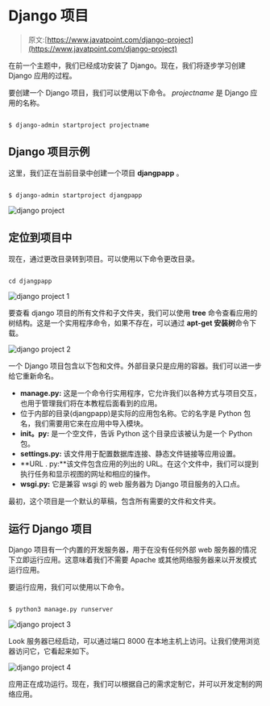 # Django 项目

> 原文:[https://www.javatpoint.com/django-project](https://www.javatpoint.com/django-project)

在前一个主题中，我们已经成功安装了 Django。现在，我们将逐步学习创建 Django 应用的过程。

要创建一个 Django 项目，我们可以使用以下命令。 *projectname* 是 Django 应用的名称。

```

$ django-admin startproject projectname 

```

## Django 项目示例

这里，我们正在当前目录中创建一个项目 **djangpapp** 。

```

$ django-admin startproject djangpapp

```

![django project](../Images/c531182782e335b61026661c5c8a5150.png)

## 定位到项目中

现在，通过更改目录转到项目。可以使用以下命令更改目录。

```

cd djangpapp

```

![django project 1](../Images/350667432c587d10d3a2a04e051fcfe3.png)

要查看 django 项目的所有文件和子文件夹，我们可以使用 **tree** 命令查看应用的树结构。这是一个实用程序命令，如果不存在，可以通过 **apt-get 安装树**命令下载。

![django project 2](../Images/598a830dad97ff0fbf83839b3b939587.png)

一个 Django 项目包含以下包和文件。外部目录只是应用的容器。我们可以进一步给它重新命名。

*   **manage.py:** 这是一个命令行实用程序，它允许我们以各种方式与项目交互，也用于管理我们将在本教程后面看到的应用。
*   位于内部的目录(djangpapp)是实际的应用包名称。它的名字是 Python 包名，我们需要用它来在应用中导入模块。
*   **__init__。py:** 是一个空文件，告诉 Python 这个目录应该被认为是一个 Python 包。
*   **settings.py:** 该文件用于配置数据库连接、静态文件链接等应用设置。
*   **URL . py:**该文件包含应用的列出的 URL。在这个文件中，我们可以提到执行任务和显示视图的网址和相应的操作。
*   **wsgi.py:** 它是兼容 wsgi 的 web 服务器为 Django 项目服务的入口点。

最初，这个项目是一个默认的草稿，包含所有需要的文件和文件夹。

## 运行 Django 项目

Django 项目有一个内置的开发服务器，用于在没有任何外部 web 服务器的情况下立即运行应用。这意味着我们不需要 Apache 或其他网络服务器来以开发模式运行应用。

要运行应用，我们可以使用以下命令。

```

$ python3 manage.py runserver

```

![django project 3](../Images/6b4c6807cd65a520aeed3bc6460a2e80.png)

Look 服务器已经启动，可以通过端口 8000 在本地主机上访问。让我们使用浏览器访问它，它看起来如下。

![django project 4](../Images/b6ea7a2b1609a8fa1cff3701bf5974d0.png)

应用正在成功运行。现在，我们可以根据自己的需求定制它，并可以开发定制的网络应用。